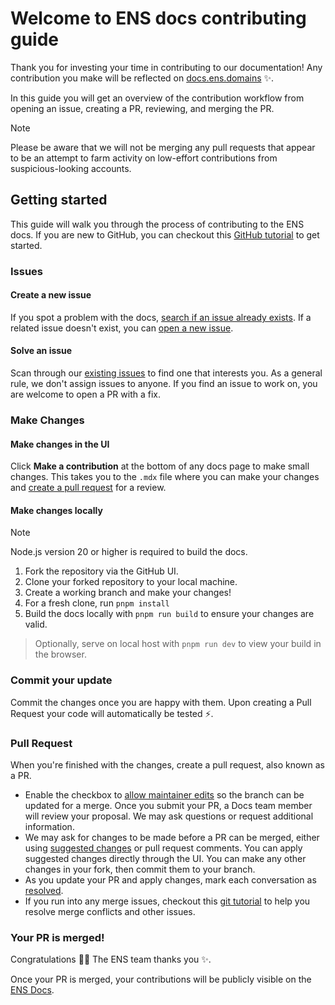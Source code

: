 # Welcome to ENS docs contributing guide

Thank you for investing your time in contributing to our documentation! Any contribution you make will be reflected on [docs.ens.domains](https://docs.ens.domains) :sparkles:.

In this guide you will get an overview of the contribution workflow from opening an issue, creating a PR, reviewing, and merging the PR.

> [!NOTE]
> Please be aware that we will not be merging any pull requests that appear to be an attempt to farm activity on low-effort contributions from suspicious-looking accounts.

## Getting started

This guide will walk you through the process of contributing to the ENS docs. If you are new to GitHub, you can checkout this [GitHub tutorial](https://guides.github.com/activities/hello-world/) to get started.

### Issues

#### Create a new issue

If you spot a problem with the docs, [search if an issue already exists](https://github.com/ensdomains/docs/issues). If a related issue doesn't exist, you can [open a new issue](https://github.com/ensdomains/docs/issues/new).

#### Solve an issue

Scan through our [existing issues](https://github.com/ensdomains/docs/issues) to find one that interests you. As a general rule, we don't assign issues to anyone. If you find an issue to work on, you are welcome to open a PR with a fix.

### Make Changes

#### Make changes in the UI

Click **Make a contribution** at the bottom of any docs page to make small changes. This takes you to the `.mdx` file where you can make your changes and [create a pull request](#pull-request) for a review.

#### Make changes locally

> [!NOTE]  
> Node.js version 20 or higher is required to build the docs.

1. Fork the repository via the GitHub UI.
2. Clone your forked repository to your local machine.
3. Create a working branch and make your changes!
4. For a fresh clone, run `pnpm install`
5. Build the docs locally with `pnpm run build` to ensure your changes are valid.

> Optionally, serve on local host with `pnpm run dev` to view your build in the browser.

### Commit your update

Commit the changes once you are happy with them. Upon creating a Pull Request your code will automatically be tested :zap:.

### Pull Request

When you're finished with the changes, create a pull request, also known as a PR.

- Enable the checkbox to [allow maintainer edits](https://docs.github.com/en/github/collaborating-with-issues-and-pull-requests/allowing-changes-to-a-pull-request-branch-created-from-a-fork) so the branch can be updated for a merge.
  Once you submit your PR, a Docs team member will review your proposal. We may ask questions or request additional information.
- We may ask for changes to be made before a PR can be merged, either using [suggested changes](https://docs.github.com/en/github/collaborating-with-issues-and-pull-requests/incorporating-feedback-in-your-pull-request) or pull request comments. You can apply suggested changes directly through the UI. You can make any other changes in your fork, then commit them to your branch.
- As you update your PR and apply changes, mark each conversation as [resolved](https://docs.github.com/en/github/collaborating-with-issues-and-pull-requests/commenting-on-a-pull-request#resolving-conversations).
- If you run into any merge issues, checkout this [git tutorial](https://github.com/skills/resolve-merge-conflicts) to help you resolve merge conflicts and other issues.

### Your PR is merged!

Congratulations :tada::tada: The ENS team thanks you :sparkles:.

Once your PR is merged, your contributions will be publicly visible on the [ENS Docs](https://docs.ens.domains).
